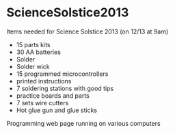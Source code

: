 # ScienceSolstice2013
Items needed for Science Solstice 2013 (on 12/13 at 9am)

 * 15 parts kits
 * 30 AA batteries
 * Solder
 * Solder wick
 * 15 programmed microcontrollers
 * printed instructions
 * 7 soldering stations with good tips
 * practice boards and parts
 * 7 sets wire cutters
 * Hot glue gun and glue sticks

Programming web page running on various computers

